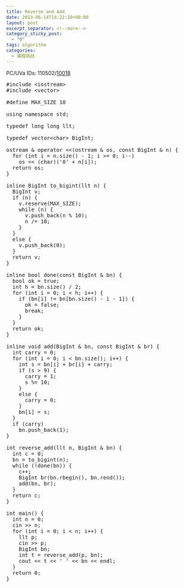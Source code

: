 ```yaml
---
title: Reverse and Add
date: 2013-06-14T14:22:10+00:00
layout: post
excerpt_separator: <!--more-->
category_sticky_post:
  - "0"
tags: algorithm
categories:
  - 编程挑战
---
```

PC/UVa IDs: 110502/<a href="http://uva.onlinejudge.org/index.php?option=com_onlinejudge&#038;Itemid=8&#038;page=show_problem&#038;problem=959" target="_blank">10018</a>
  
<!--more-->

<pre class="brush: cpp; title: ; notranslate" title="">#include &lt;iostream&gt;
#include &lt;vector&gt;

#define MAX_SIZE 10

using namespace std;

typedef long long llt;

typedef vector&lt;char&gt; BigInt;

ostream & operator &lt;&lt;(ostream & os, const BigInt & n) {
  for (int i = n.size() - 1; i &gt;= 0; i--)
    os &lt;&lt; (char)('0' + n[i]);
  return os;
}

inline BigInt to_bigint(llt n) {
  BigInt v;
  if (n) {
    v.reserve(MAX_SIZE);
    while (n) {
      v.push_back(n % 10);
      n /= 10;
    }
  }
  else {
    v.push_back(0);
  }
  return v;
}

inline bool done(const BigInt & bn) {
  bool ok = true;
  int h = bn.size() / 2;
  for (int i = 0; i &lt; h; i++) {
    if (bn[i] != bn[bn.size() - i - 1]) {
      ok = false;
      break;
    }
  }
  return ok;
}

inline void add(BigInt & bn, const BigInt & br) {
  int carry = 0;
  for (int i = 0; i &lt; bn.size(); i++) {
    int s = bn[i] + br[i] + carry;
    if (s &gt; 9) {
      carry = 1;
      s %= 10;
    }
    else {
      carry = 0;
    }
    bn[i] = s;
  }
  if (carry)
    bn.push_back(1);
}

int reverse_add(llt n, BigInt & bn) {
  int c = 0;
  bn = to_bigint(n);
  while (!done(bn)) {
    c++;
    BigInt br(bn.rbegin(), bn.rend());
    add(bn, br);
  }
  return c;
}

int main() {
  int n = 0;
  cin &gt;&gt; n;
  for (int i = 0; i &lt; n; i++) {
    llt p;
    cin &gt;&gt; p;
    BigInt bn;
    int t = reverse_add(p, bn);
    cout &lt;&lt; t &lt;&lt; ' ' &lt;&lt; bn &lt;&lt; endl;
  }
  return 0;
}
</pre>

